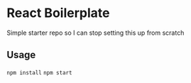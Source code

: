 # React Boilerplate
Simple starter repo so I can stop setting this up from scratch

## Usage
`npm install`
`npm start`